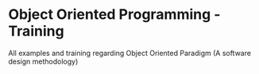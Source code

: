 # Object Oriented Programming - Training
All examples and training regarding Object Oriented Paradigm (A software design methodology)
